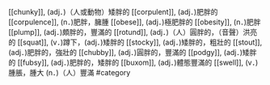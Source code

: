 [[chunky]], (adj．)（人或動物）矮胖的 
[[corpulent]], (adj．)肥胖的 
[[corpulence]], (n．)肥胖，臃腫 
[[obese]], (adj．)極肥胖的 
[[obesity]], (n．)肥胖 
[[plump]], (adj．)頗胖的，豐滿的 
[[rotund]], (adj．)（人）圓胖的，（音聲）洪亮的 
[[squat]], (v．)蹲下，(adj．)矮胖的 
[[stocky]], (adj．)矮胖的，粗壯的 
[[stout]], (adj．)肥胖的，強壯的 
[[chubby]], (adj．)圓胖的，豐滿的 
[[podgy]], (adj．)矮胖的 
[[fubsy]], (adj．)肥胖的，矮胖的 
[[buxom]], (adj．)體態豐滿的 
[[swell]], (v．)腫脹，腫大 (n．)（人）豐滿 
#category

